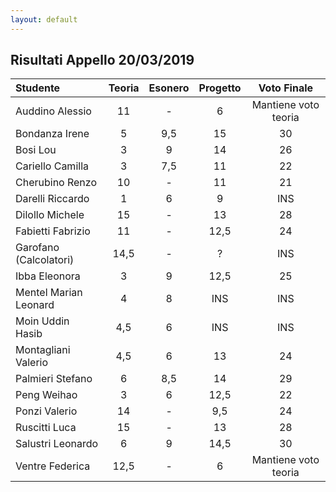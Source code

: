 ```yaml
---
layout: default
---
```


Risultati Appello 20/03/2019
----------------------------------------

| Studente               | Teoria | Esonero | Progetto |     Voto Finale      |
| :--------------------- | :----: | :-----: | :------: | :------------------: |
| Auddino Alessio        |   11   |    -    |    6     | Mantiene voto teoria |
| Bondanza Irene         |   5    |   9,5   |    15    |          30          |
| Bosi Lou               |   3    |    9    |    14    |          26          |
| Cariello Camilla       |   3    |   7,5   |    11    |          22          |
| Cherubino Renzo        |   10   |    -    |    11    |          21          |
| Darelli Riccardo       |   1    |    6    |    9     |         INS          |
| Dilollo Michele        |   15   |    -    |    13    |          28          |
| Fabietti Fabrizio      |   11   |    -    |   12,5   |          24          |
| Garofano (Calcolatori) |  14,5  |    -    |    ?     |         INS          |
| Ibba Eleonora          |   3    |    9    |   12,5   |          25          |
| Mentel Marian Leonard  |   4    |    8    |   INS    |         INS          |
| Moin Uddin Hasib       |  4,5   |    6    |   INS    |         INS          |
| Montagliani Valerio    |  4,5   |    6    |    13    |          24          |
| Palmieri Stefano       |   6    |   8,5   |    14    |          29          |
| Peng Weihao            |   3    |    6    |   12,5   |          22          |
| Ponzi Valerio          |   14   |    -    |   9,5    |          24          |
| Ruscitti Luca          |   15   |    -    |    13    |          28          |
| Salustri Leonardo      |   6    |    9    |   14,5   |          30          |
| Ventre Federica        |  12,5  |    -    |    6     | Mantiene voto teoria |